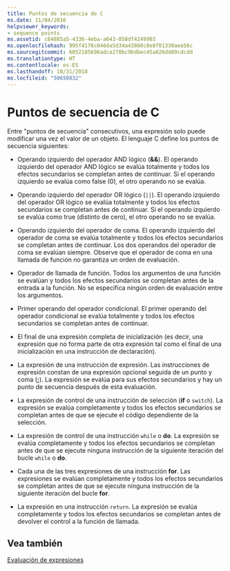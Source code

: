 ```yaml
---
title: Puntos de secuencia de C
ms.date: 11/04/2016
helpviewer_keywords:
- sequence points
ms.assetid: c84885a5-4336-4eba-a643-058df4249903
ms.openlocfilehash: 995f4176c046da5d34a43860c8e8f01330aee56c
ms.sourcegitcommit: 6052185696adca270bc9bdbec45a626dd89cdcdd
ms.translationtype: HT
ms.contentlocale: es-ES
ms.lasthandoff: 10/31/2018
ms.locfileid: "50650832"
---
```

# <a name="c-sequence-points"></a>Puntos de secuencia de C

Entre "puntos de secuencia" consecutivos, una expresión solo puede modificar una vez el valor de un objeto. El lenguaje C define los puntos de secuencia siguientes:

- Operando izquierdo del operador AND lógico (**&&**). El operando izquierdo del operador AND lógico se evalúa totalmente y todos los efectos secundarios se completan antes de continuar. Si el operando izquierdo se evalúa como false (0), el otro operando no se evalúa.

- Operando izquierdo del operador OR lógico (`||`). El operando izquierdo del operador OR lógico se evalúa totalmente y todos los efectos secundarios se completan antes de continuar. Si el operando izquierdo se evalúa como true (distinto de cero), el otro operando no se evalúa.

- Operando izquierdo del operador de coma. El operando izquierdo del operador de coma se evalúa totalmente y todos los efectos secundarios se completan antes de continuar. Los dos operandos del operador de coma se evalúan siempre. Observe que el operador de coma en una llamada de función no garantiza un orden de evaluación.

- Operador de llamada de función. Todos los argumentos de una función se evalúan y todos los efectos secundarios se completan antes de la entrada a la función. No se especifica ningún orden de evaluación entre los argumentos.

- Primer operando del operador condicional. El primer operando del operador condicional se evalúa totalmente y todos los efectos secundarios se completan antes de continuar.

- El final de una expresión completa de inicialización (es decir, una expresión que no forma parte de otra expresión tal como el final de una inicialización en una instrucción de declaración).

- La expresión de una instrucción de expresión. Las instrucciones de expresión constan de una expresión opcional seguida de un punto y coma (**;**). La expresión se evalúa para sus efectos secundarios y hay un punto de secuencia después de esta evaluación.

- La expresión de control de una instrucción de selección (**if** o `switch`). La expresión se evalúa completamente y todos los efectos secundarios se completan antes de que se ejecute el código dependiente de la selección.

- La expresión de control de una instrucción `while` o **do**. La expresión se evalúa completamente y todos los efectos secundarios se completan antes de que se ejecute ninguna instrucción de la siguiente iteración del bucle `while` o **do**.

- Cada una de las tres expresiones de una instrucción **for**. Las expresiones se evalúan completamente y todos los efectos secundarios se completan antes de que se ejecute ninguna instrucción de la siguiente iteración del bucle **for**.

- La expresión en una instrucción `return`. La expresión se evalúa completamente y todos los efectos secundarios se completan antes de devolver el control a la función de llamada.

## <a name="see-also"></a>Vea también

[Evaluación de expresiones](../c-language/expression-evaluation-c.md)